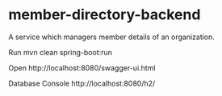 # member-directory-backend
A service which managers member details of an organization.

Run
mvn clean spring-boot:run

Open
http://localhost:8080/swagger-ui.html

Database Console
http://localhost:8080/h2/